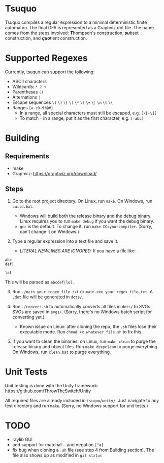 # Tsuquo

Tsuquo compiles a regular expression to a minimal deterministic finite
automaton. The final DFA is represented as a Graphviz dot file. The name comes
from the steps involved: ***T***hompson's construction, ***su***bset
construction, and ***quo***tient construction.


# Supported Regexes

Currently, tsuquo can support the following:
* ASCII characters
* Wildcards: `* ? +`
* Parentheses `()`
* Alternations `|`
* Escape sequences `\(` `\)` `\[` `\]` `\*` `\?` `\+` `\|` `\n` `\t` `\\`
* Ranges `[a-z0-9!@#]`
  * In a range, all special characters must still be escaped, e.g. `[\[-\]]`
  * To match `-` in a range, put it as the first character, e.g. `[-abc]`


# Building

## Requirements
* make
* Graphviz: https://graphviz.org/download/

## Steps

1. Go to the root project directory. On Linux, run `make`. On Windows, run
`build.bat`.

    * Windows will build both the release binary and the debug binary. Linux
    requires you to run `make debug` if you want the debug binary.
    * `gcc` is the default. To change it, run `make CC=yourcompiler`. (Sorry,
    can't change it on Windows.)

2. Type a regular expression into a text file and save it.

    * _LITERAL NEWLINES ARE IGNORED._ If you have a file like:
```
abc
def|

lol
```
This will be parsed as `abcdef|lol`.

3. Run `./main your_regex_file.txt` or `main.exe your_regex_file.txt`. A `.dot`
file will be generated in `dots/`.

4. Run `./convert.sh` to automatically converts all files in `dots/` to SVGs.
SVGs are saved in `svgs/`. (Sorry, there's no Windows batch script for
converting yet.)

    * Known issue on Linux: after cloning the repo, the `.sh` files lose their
    executable mode. Run `chmod +x whatever_file.sh` to fix this.

5. If you want to clean the binaries: on Linux, run `make clean` to purge the
release binary and object files. Run `make deepclean` to purge everything. On
Windows, run `clean.bat` to purge everything.


# Unit Tests

Unit testing is done with the Unity framework:
https://github.com/ThrowTheSwitch/Unity

All required files are already included in `tsuquo/unity/`. Just navigate to any
test directory and run `make`. (Sorry, no Windows support for unit tests.)


# TODO
* raylib GUI
* add support for matchall `.` and negation `[^a]`
* fix bug when cloning a `.sh` file (see step 4 from Building section). The file
also shows up as modified in `git status`
